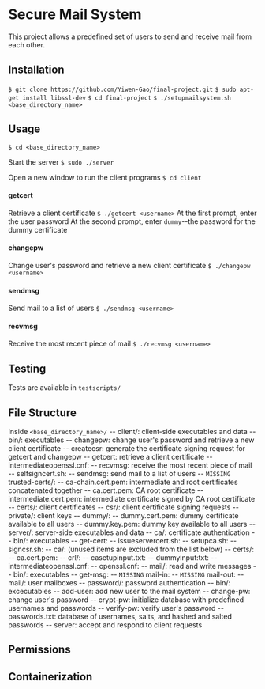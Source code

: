 # Secure Mail System
This project allows a predefined set of users to send and receive mail from each other.

## Installation
`$ git clone https://github.com/Yiwen-Gao/final-project.git`
`$ sudo apt-get install libssl-dev`
`$ cd final-project`
`$ ./setupmailsystem.sh <base_directory_name>`

## Usage
`$ cd <base_directory_name>`

Start the server
`$ sudo ./server`

Open a new window to run the client programs
`$ cd client`

#### getcert
Retrieve a client certificate
`$ ./getcert <username>`
At the first prompt, enter the user password
At the second prompt, enter `dummy`--the password for the dummy certificate 

#### changepw
Change user's password and retrieve a new client certificate
`$ ./changepw <username>`

#### sendmsg
Send mail to a list of users
`$ ./sendmsg <username>`

#### recvmsg
Receive the most recent piece of mail
`$ ./recvmsg <username>`

## Testing
Tests are available in `testscripts/`

## File Structure
Inside `<base_directory_name>/`
-- client/: client-side executables and data
    -- bin/: executables
        -- changepw: change user's password and retrieve a new client certificate
        -- createcsr: generate the certificate signing request for getcert and changepw
        -- getcert: retrieve a client certificate
        -- intermediateopenssl.cnf:
        -- recvmsg: receive the most recent piece of mail
        -- selfsigncert.sh:
        -- sendmsg: send mail to a list of users
    -- `MISSING` trusted-certs/:
        -- ca-chain.cert.pem: intermediate and root certificates concatenated together
        -- ca.cert.pem: CA root certificate
        -- intermediate.cert.pem: intermediate certificate signed by CA root certificate
    -- certs/: client certificates
    -- csr/: client certificate signing requests
        -- private/: client keys
    -- dummy/: 
        -- dummy.cert.pem: dummy certificate available to all users
        -- dummy.key.pem: dummy key available to all users
-- server/: server-side executables and data
    -- ca/: certificate authentication
        -- bin/: executables
            -- get-cert: 
            -- issueservercert.sh:
            -- setupca.sh:
            -- signcsr.sh:
        -- ca/: (unused items are excluded from the list below)
            -- certs/:
                -- ca.cert.pem:
            -- crl/:
        -- casetupinput.txt:
        -- dummyinput:txt:
        -- intermediateopenssl.cnf:
        -- openssl.cnf:
    -- mail/: read and write messages
        -- bin/: executables
            -- get-msg:
            -- `MISSING` mail-in:
            -- `MISSING` mail-out:
        -- mail/: user mailboxes
    -- password/: password authentication
        -- bin/: excecutables
            -- add-user: add new user to the mail system
            -- change-pw: change user's password
            -- crypt-pw: initialize database with predefined usernames and passwords 
            -- verify-pw: verify user's password
        -- passwords.txt: database of usernames, salts, and hashed and salted passwords
    -- server: accept and respond to client requests

## Permissions

## Containerization


